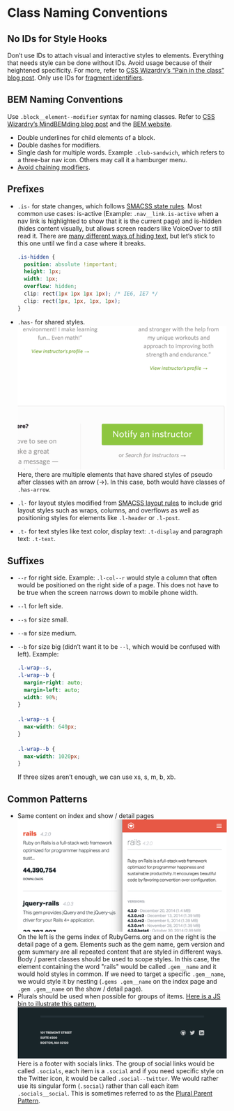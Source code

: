 # Class Naming Conventions

## No IDs for Style Hooks

Don’t use IDs to attach visual and interactive styles to elements.
Everything that needs style can be done without IDs. Avoid usage
because of their heightened specificity. For more, refer to
[CSS Wizardry’s “Pain in the class” blog post](http://csswizardry.com/2011/09/when-using-ids-can-be-a-pain-in-the-class/).
Only use IDs for
[fragment identifiers](http://csswizardry.com/2011/06/namespacing-fragment-identifiers/#fragment-identifiers).

## BEM Naming Conventions

Use `.block__element--modifier` syntax for naming classes. Refer to
[CSS Wizardry’s MindBEMding blog post](http://csswizardry.com/2013/01/mindbemding-getting-your-head-round-bem-syntax/)
and the
[BEM website](https://bem.info/method/definitions/).

* Double underlines for child elements of a block.
* Double dashes for modifiers.
* Single dash for multiple words. Example `.club-sandwich`, which
  refers to a three-bar nav icon. Others may call it a hamburger menu.
* [Avoid chaining modifiers](http://reefpoints.dockyard.com/2015/01/05/avoid-chaining-modifiers.html).

## Prefixes

* `.is-` for state changes, which follows
  [SMACSS state rules](https://smacss.com/book/type-state).
  Most common use cases: is-active (Example: `.nav__link.is-active`
  when a nav link is highlighted to show that it is the current page)
  and is-hidden (hides content visually, but allows screen readers like
  VoiceOver to still read it. There are
  [many different ways of hiding text](https://css-tricks.com/examples/ImageReplacement/),
  but let’s stick to this one until we find a case where it breaks.
  ```css
  .is-hidden {
    position: absolute !important;
    height: 1px;
    width: 1px;
    overflow: hidden;
    clip: rect(1px 1px 1px 1px); /* IE6, IE7 */
    clip: rect(1px, 1px, 1px, 1px);
  }
  ```

* `.has-` for shared styles.
  ![Learnivore](assets/learnivore.png)
  Here, there are multiple elements that have shared styles of pseudo
  after classes with an arrow (→). In this case, both would have classes
  of `.has-arrow`.
* `.l-` for layout styles modified from
  [SMACSS layout rules](https://smacss.com/book/type-layout) to include grid layout
  styles such as wraps, columns, and overflows as well as positioning
  styles for elements like `.l-header` or `.l-post`.
* `.t-` for text styles like text color, display text: `.t-display` and
  paragraph text: `.t-text`.

## Suffixes

* `--r` for right side. Example: `.l-col--r` would style a column that
  often would be positioned on the right side of a page. This does not
  have to be true when the screen narrows down to mobile phone width.
* `--l` for left side.
* `--s` for size small.
* `--m` for size medium.
* `--b` for size big (didn’t want it to be `--l`, which would
  be confused with left). Example:
  ```css
  .l-wrap--s,
  .l-wrap--b {
    margin-right: auto;
    margin-left: auto;
    width: 90%;
  }

  .l-wrap--s {
    max-width: 640px;
  }

  .l-wrap--b {
    max-width: 1020px;
  }
  ```

  If three sizes aren’t enough, we can use xs, s, m, b, xb.

## Common Patterns

* Same content on index and show / detail pages
  ![RubyGems](assets/rubygems.png)
  On the left is the gems index of RubyGems.org and on the right is the
  detail page of a gem. Elements such as the gem name, gem version and gem
  summary are all repeated content that are styled in different ways. Body
  / parent classes should be used to scope styles. In this case, the
  element containing the word "rails" would be called `.gem__name` and it
  would hold styles in common. If we need to target a specific `.gem__name`,
  we would style it by nesting (`.gems .gem__name` on the index page and
  `.gem .gem__name` on the show / detail page).
* Plurals should be used when possible for groups of items.
  [Here is a JS bin to illustrate this pattern.](http://jsbin.com/cusese/2/embed?html,css,output)
  ![Footer](assets/footer.png)
  Here is a footer with socials links. The group of social links would be
  called `.socials`, each item is a `.social` and if you need specific
  style on the Twitter icon, it would be called `.social--twitter`. We
  would rather use its singular form (`.social`) rather than call each
  item `.socials__social`. This is sometimes referred to as the
  [Plural Parent Pattern](http://codepen.io/jlong/pen/IzpEJ/).
